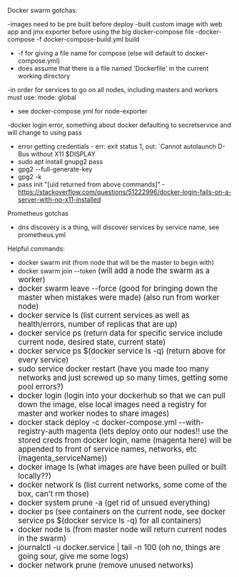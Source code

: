 Docker swarm gotchas:


-images need to be pre built before deploy
  -built custom image with web app and jmx exporter before using the big docker-compose file
  -docker-compose -f docker-compose-build.yml build
  - -f for giving a file name for compose (else will default to docker-compose.yml)
  - does assume that there is a file named 'Dockerfile' in the current working directory
  
-in order for services to go on all nodes, including masters and workers must use: mode: global
  - see docker-compose.yml for node-exporter
  
 -docker login error, something about docker defaulting to secretservice and will change to using pass
  - error getting credentials - err: exit status 1, out: `Cannot autolaunch D-Bus without X11 $DISPLAY
  - sudo apt install gnupg2 pass
  - gpg2 --full-generate-key
  - gpg2 -k
  - pass init "[uid returned from above commands]"
  -https://stackoverflow.com/questions/51222996/docker-login-fails-on-a-server-with-no-x11-installed


Prometheus gotchas

  - dns discovery is a thing, will discover services by service name, see prometheus.yml
  
  
  
  Helpful commands:
  
  - docker swarm init (from node that will be the master to begin with)
  - docker swarm join --token <big long data string out put from command above> (will add a node the swarm as a worker)
  - docker swarm leave --force (good for bringing down the master when mistakes were made) (also run from worker node)
  - docker service ls (list current services as well as health/errors, number of replicas that are up)
  - docker service ps <service name> (return data for specific service include current node, desired state, current state)
  - docker service ps $(docker service ls -q) (return above for every service)
  - sudo service docker restart (have you made too many networks and just screwed up so many times, getting some pool errors?)
  - docker login (login into your dockerhub so that we can pull down the image, else local images need a registry for master and worker nodes to share images)
  - docker stack deploy -c docker-compose.yml --with-registry-auth magenta (lets deploy onto our nodes!! use the stored creds from docker login, name (magenta here) will be appended to front of service names, networks, etc (magenta_serviceName))
  - docker image ls (what images are have been pulled or built locally??)
  - docker network ls (list current networks, some come of the box, can't rm those)
  - docker system prune -a (get rid of unsued everything)
  - docker ps (see containers on the current node, see docker service ps $(docker service ls -q) for all containers)
  - docker node ls (from master node will return current nodes in the swarm)
  - journalctl -u docker.service | tail -n 100 (oh no, things are going sour, give me some logs)
  - docker network prune (remove unused networks)
  
  

  
  
  
  
